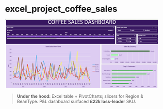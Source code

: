 # excel_project_coffee_sales
![Thumbnail of Excel salary summary](coffeesales.png)
> **Under the hood:** Excel table + PivotCharts; slicers for Region & BeanType. P&L dashboard surfaced **£22k loss-leader** SKU.

